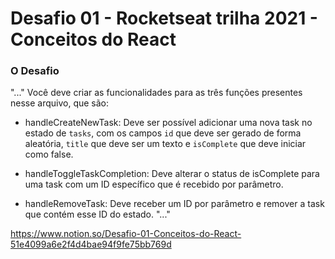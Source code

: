 # Desafio 01 - Rocketseat trilha 2021 - Conceitos do React

### O Desafio

"..."
Você deve criar as funcionalidades para as três funções presentes nesse arquivo, que são:

- handleCreateNewTask: Deve ser possível adicionar uma nova task no estado de `tasks`, com os campos `id` que deve ser gerado de forma aleatória, `title` que deve ser um texto e `isComplete` que deve iniciar como false.

- handleToggleTaskCompletion: Deve alterar o status de isComplete para uma task com um ID específico que é recebido por parâmetro.

- handleRemoveTask: Deve receber um ID por parâmetro e remover a task que contém esse ID do estado.
"..."


https://www.notion.so/Desafio-01-Conceitos-do-React-51e4099a6e2f4d4bae94f9fe75bb769d
